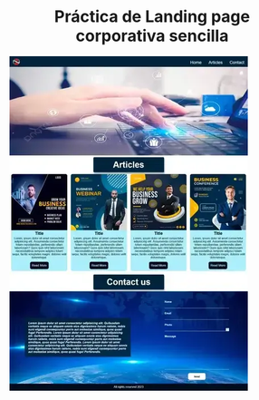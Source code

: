 <h1 align="center">Práctica de Landing page corporativa sencilla</h1>

<img  align="center" src="./assets/img/corporativa-md.webp" alt="corporrativa"/>



